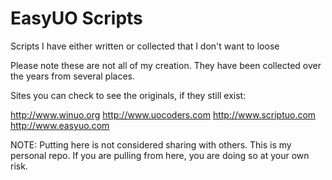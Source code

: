 # EasyUO Scripts
Scripts I have either written or collected that I don't want to loose

Please note these are not all of my creation.  They have been collected over the years from several places.  

Sites you can check to see the originals, if they still exist:

http://www.winuo.org
http://www.uocoders.com
http://www.scriptuo.com
http://www.easyuo.com

NOTE: Putting here is not considered sharing with others.  This is my personal repo.  If you are pulling from here, you are doing so at your own risk.



